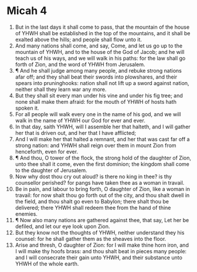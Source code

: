 ﻿# Micah 4
1. But in the last days it shall come to pass, that the mountain of the house of YHWH shall be established in the top of the mountains, and it shall be exalted above the hills; and people shall flow unto it. 
2. And many nations shall come, and say, Come, and let us go up to the mountain of YHWH, and to the house of the God of Jacob; and he will teach us of his ways, and we will walk in his paths: for the law shall go forth of Zion, and the word of YHWH from Jerusalem. 
3. ¶ And he shall judge among many people, and rebuke strong nations afar off; and they shall beat their swords into plowshares, and their spears into pruninghooks: nation shall not lift up a sword against nation, neither shall they learn war any more. 
4. But they shall sit every man under his vine and under his fig tree; and none shall make them afraid: for the mouth of YHWH of hosts hath spoken it. 
5. For all people will walk every one in the name of his god, and we will walk in the name of YHWH our God for ever and ever. 
6. In that day, saith YHWH, will I assemble her that halteth, and I will gather her that is driven out, and her that I have afflicted; 
7. And I will make her that halted a remnant, and her that was cast far off a strong nation: and YHWH shall reign over them in mount Zion from henceforth, even for ever. 
8. ¶ And thou, O tower of the flock, the strong hold of the daughter of Zion, unto thee shall it come, even the first dominion; the kingdom shall come to the daughter of Jerusalem. 
9. Now why dost thou cry out aloud? is there no king in thee? is thy counsellor perished? for pangs have taken thee as a woman in travail. 
10. Be in pain, and labour to bring forth, O daughter of Zion, like a woman in travail: for now shalt thou go forth out of the city, and thou shalt dwell in the field, and thou shalt go even to Babylon; there shalt thou be delivered; there YHWH shall redeem thee from the hand of thine enemies. 
11. ¶ Now also many nations are gathered against thee, that say, Let her be defiled, and let our eye look upon Zion. 
12. But they know not the thoughts of YHWH, neither understand they his counsel: for he shall gather them as the sheaves into the floor. 
13. Arise and thresh, O daughter of Zion: for I will make thine horn iron, and I will make thy hoofs brass: and thou shalt beat in pieces many people: and I will consecrate their gain unto YHWH, and their substance unto YHWH of the whole earth. 
